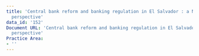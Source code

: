 ```yaml
---
title: 'Central bank reform and banking regulation in El Salvador : a New Zealand
  perspective'
data_id: '152'
Document URL: 'Central bank reform and banking regulation in El Salvador : a New Zealand
  perspective'
Practice Area:
- ''
---
```


